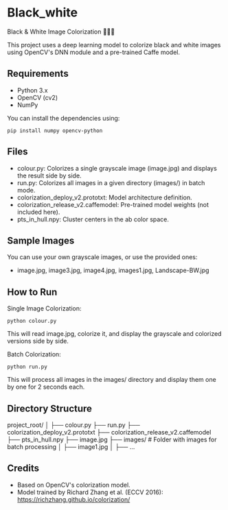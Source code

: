 # Black_white
Black & White Image Colorization 🎨🖤🤍

This project uses a deep learning model to colorize black and white images using OpenCV's DNN module and a pre-trained Caffe model.

Requirements
------------
- Python 3.x
- OpenCV (cv2)
- NumPy

You can install the dependencies using:

    pip install numpy opencv-python

Files
-----
- colour.py: Colorizes a single grayscale image (image.jpg) and displays the result side by side.
- run.py: Colorizes all images in a given directory (images/) in batch mode.
- colorization_deploy_v2.prototxt: Model architecture definition.
- colorization_release_v2.caffemodel: Pre-trained model weights (not included here).
- pts_in_hull.npy: Cluster centers in the ab color space.

Sample Images
-------------
You can use your own grayscale images, or use the provided ones:
- image.jpg, image3.jpg, image4.jpg, images1.jpg, Landscape-BW.jpg

How to Run
----------
Single Image Colorization:

    python colour.py

This will read image.jpg, colorize it, and display the grayscale and colorized versions side by side.

Batch Colorization:

    python run.py

This will process all images in the images/ directory and display them one by one for 2 seconds each.

Directory Structure
-------------------
project_root/
│
├── colour.py
├── run.py
├── colorization_deploy_v2.prototxt
├── colorization_release_v2.caffemodel
├── pts_in_hull.npy
├── image.jpg
├── images/         # Folder with images for batch processing
│   ├── image1.jpg
│   ├── ...

Credits
-------
- Based on OpenCV's colorization model.
- Model trained by Richard Zhang et al. (ECCV 2016): https://richzhang.github.io/colorization/
